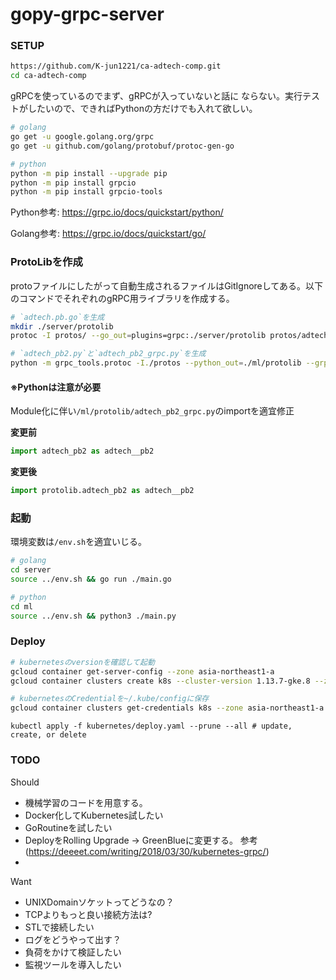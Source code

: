 # gopy-grpc-server

### SETUP

```sh
https://github.com/K-jun1221/ca-adtech-comp.git
cd ca-adtech-comp
```

gRPCを使っているのでまず、gRPCが入っていないと話に
ならない。実行テストがしたいので、できればPythonの方だけでも入れて欲しい。

```sh
# golang
go get -u google.golang.org/grpc
go get -u github.com/golang/protobuf/protoc-gen-go

# python
python -m pip install --upgrade pip
python -m pip install grpcio
python -m pip install grpcio-tools

```


Python参考: https://grpc.io/docs/quickstart/python/

Golang参考: https://grpc.io/docs/quickstart/go/

### ProtoLibを作成
protoファイルにしたがって自動生成されるファイルはGitIgnoreしてある。以下のコマンドでそれぞれのgRPC用ライブラリを作成する。

```sh
# `adtech.pb.go`を生成
mkdir ./server/protolib
protoc -I protos/ --go_out=plugins=grpc:./server/protolib protos/adtech.proto
```
```sh
# `adtech_pb2.py`と`adtech_pb2_grpc.py`を生成
python -m grpc_tools.protoc -I./protos --python_out=./ml/protolib --grpc_python_out=./ml/protolib ./protos/adtech.proto
```

#### ※Pythonは注意が必要

Module化に伴い`/ml/protolib/adtech_pb2_grpc.py`のimportを適宜修正

**変更前**
```python
import adtech_pb2 as adtech__pb2
```
**変更後**
```python
import protolib.adtech_pb2 as adtech__pb2
```



### 起動

環境変数は`/env.sh`を適宜いじる。

```sh
# golang
cd server
source ../env.sh && go run ./main.go

# python
cd ml
source ../env.sh && python3 ./main.py
```

### Deploy

```sh
# kubernetesのversionを確認して起動
gcloud container get-server-config --zone asia-northeast1-a
gcloud container clusters create k8s --cluster-version 1.13.7-gke.8 --zone asia-northeast1-a --num-nodes 3

# kubernetesのCredentialを~/.kube/configに保存
gcloud container clusters get-credentials k8s --zone asia-northeast1-a
```

```
kubectl apply -f kubernetes/deploy.yaml --prune --all # update, create, or delete
```

### TODO

Should
- 機械学習のコードを用意する。
- Docker化してKubernetes試したい
- GoRoutineを試したい 
- DeployをRolling Upgrade -> GreenBlueに変更する。 参考(https://deeeet.com/writing/2018/03/30/kubernetes-grpc/)
- 

Want
- UNIXDomainソケットってどうなの？
- TCPよりもっと良い接続方法は?
- STLで接続したい
- ログをどうやって出す？
- 負荷をかけて検証したい
- 監視ツールを導入したい

